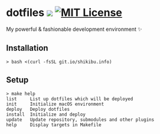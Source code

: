 # dotfiles ![](https://img.shields.io/badge/platform-macOS-lightgray.svg) [![MIT License](http://img.shields.io/badge/license-MIT-green.svg?style=flat)](LICENSE.txt)

My powerful & fashionable development environment :sparkles:

## Installation

```shell
> bash <(curl -fsSL git.io/shikibu.info)
```

## Setup

```shell
> make help
list     List up dotfiles which will be deployed
init     Initialize macOS environment
deploy   Deploy dotfiles
install  Initialize and deploy
update   Update repository, submodules and other plugins
help     Display targets in Makefile
```
